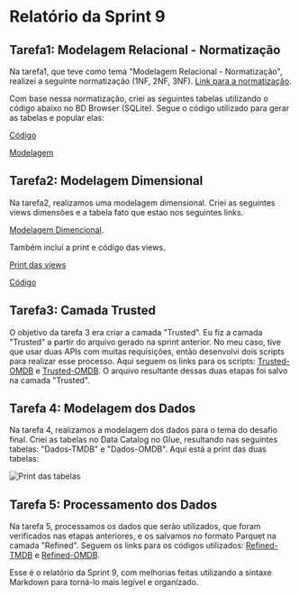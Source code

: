# Relatório da Sprint 9

## Tarefa1: Modelagem Relacional - Normatização

Na tarefa1, que teve como tema "Modelagem Relacional - Normatização", realizei a seguinte normatização (1NF, 2NF, 3NF). [Link para a normatização](https://github.com/joaoFelipeSales/Programa-Data-Analytics-AWS-CompassUol/blob/main/9-Sprint9-Modelagem/Normaliza%C3%A7%C3%A3o/Tarefa1-Normaliza%C3%A7%C3%A3o.txt).

Com base nessa normatização, criei as seguintes tabelas utilizando o código abaixo no BD Browser (SQLite). Segue o código utilizado para gerar as tabelas e popular elas:

[Código](https://github.com/joaoFelipeSales/Programa-Data-Analytics-AWS-CompassUol/blob/main/9-Sprint9-Modelagem/Normaliza%C3%A7%C3%A3o/Tarefa1-Modelagem%20Relacional-Normaliza%C3%A7%C3%A3o.sql)

[Modelagem](https://github.com/joaoFelipeSales/Programa-Data-Analytics-AWS-CompassUol/blob/main/9-Sprint9-Modelagem/Normaliza%C3%A7%C3%A3o/ModelagemLogica.png)

## Tarefa2: Modelagem Dimensional

Na tarefa2, realizamos uma modelagem dimensional. Criei as seguintes views dimensões e a tabela fato que estao nos seguintes links.

[Modelagem Dimencional](https://github.com/joaoFelipeSales/Programa-Data-Analytics-AWS-CompassUol/blob/main/9-Sprint9-Modelagem/Normaliza%C3%A7%C3%A3o/ModelagemDimensional.png). 

Também incluí a print e código das views.

[Print das views](https://github.com/joaoFelipeSales/Programa-Data-Analytics-AWS-CompassUol/blob/main/9-Sprint9-Modelagem/Normaliza%C3%A7%C3%A3o/ViewDimensoes.png)

[Código](https://github.com/joaoFelipeSales/Programa-Data-Analytics-AWS-CompassUol/blob/main/9-Sprint9-Modelagem/Normaliza%C3%A7%C3%A3o/Tarefa2-ModelagemDimensional.sql)

## Tarefa3: Camada Trusted

O objetivo da tarefa 3 era criar a camada "Trusted". Eu fiz a camada "Trusted" a partir do arquivo gerado na sprint anterior. No meu caso, tive que usar duas APIs com muitas requisições, então desenvolvi dois scripts para realizar esse processo. Aqui seguem os links para os scripts: [Trusted-OMDB](link_trusted_omdb) e [Trusted-OMDB](link_trusted_omdb). O arquivo resultante dessas duas etapas foi salvo na camada "Trusted".

## Tarefa 4: Modelagem dos Dados

Na tarefa 4, realizamos a modelagem dos dados para o tema do desafio final. Criei as tabelas no Data Catalog no Glue, resultando nas seguintes tabelas: "Dados-TMDB" e "Dados-OMDB". Aqui está a print das duas tabelas:

![Print das tabelas](link_print_tabelas)

## Tarefa 5: Processamento dos Dados

Na tarefa 5, processamos os dados que serão utilizados, que foram verificados nas etapas anteriores, e os salvamos no formato Parquet na camada "Refined". Seguem os links para os códigos utilizados: [Refined-TMDB](link_refined_tmdb) e [Refined-OMDB](link_refined_omdb).

Esse é o relatório da Sprint 9, com melhorias feitas utilizando a sintaxe Markdown para torná-lo mais legível e organizado.
